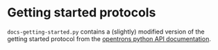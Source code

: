 # Getting started protocols

`docs-getting-started.py` contains a (slightly) modified version of the getting started protocol from the [opentrons python API documentation](https://docs.opentrons.com/v2/#how-it-looks).